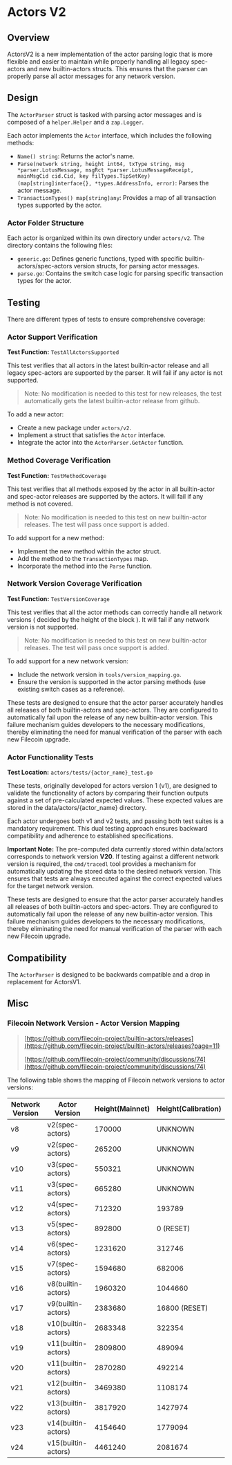 # Actors V2

## Overview

ActorsV2 is a new implementation of the actor parsing logic that is more flexible and easier to maintain while properly handling all legacy spec-actors and new builtin-actors structs. This ensures that the parser can properly parse all actor messages for any network version.

## Design

The `ActorParser` struct is tasked with parsing actor messages and is composed of a `helper.Helper` and a `zap.Logger`.

Each actor implements the `Actor` interface, which includes the following methods:

- `Name() string`: Returns the actor's name.
- `Parse(network string, height int64, txType string, msg *parser.LotusMessage, msgRct *parser.LotusMessageReceipt, mainMsgCid cid.Cid, key filTypes.TipSetKey) (map[string]interface{}, *types.AddressInfo, error)`: Parses the actor message.
- `TransactionTypes() map[string]any`: Provides a map of all transaction types supported by the actor.

### Actor Folder Structure

Each actor is organized within its own directory under `actors/v2`. The directory contains the following files:

- `generic.go`: Defines generic functions, typed with specific builtin-actors/spec-actors version structs, for parsing actor messages.
- `parse.go`: Contains the switch case logic for parsing specific transaction types for the actor.

## Testing

There are different types of tests to ensure comprehensive coverage:

### Actor Support Verification

**Test Function:** `TestAllActorsSupported`

This test verifies that all actors in the latest builtin-actor release and all legacy spec-actors are supported by the parser.
It will fail if any actor is not supported.

> Note: No modification is needed to this test for new releases, the test automatically gets the latest builtin-actor release from github.

To add a new actor:

- Create a new package under `actors/v2`.
- Implement a struct that satisfies the `Actor` interface.
- Integrate the actor into the `ActorParser.GetActor` function.

### Method Coverage Verification

**Test Function:** `TestMethodCoverage`

This test verifies that all methods exposed by the actor in all builtin-actor and spec-actor releases are supported by the actors.
It will fail if any method is not covered.

> Note: No modification is needed to this test on new builtin-actor releases. The test will pass once support is added.

To add support for a new method:

- Implement the new method within the actor struct.
- Add the method to the `TransactionTypes` map.
- Incorporate the method into the `Parse` function.

### Network Version Coverage Verification

**Test Function:** `TestVersionCoverage`

This test verifies that all the actor methods can correctly handle all network versions ( decided by the height of the block ).
It will fail if any network version is not supported.

> Note: No modification is needed to this test on new builtin-actor releases. The test will pass once support is added.

To add support for a new network version:

- Include the network version in `tools/version_mapping.go`.
- Ensure the version is supported in the actor parsing methods (use existing switch cases as a reference).

These tests are designed to ensure that the actor parser accurately handles all releases of both builtin-actors and spec-actors. They are configured to automatically fail upon the release of any new builtin-actor version. This failure mechanism guides developers to the necessary modifications, thereby eliminating the need for manual verification of the parser with each new Filecoin upgrade.

### Actor Functionality Tests

**Test Location:** `actors/tests/{actor_name}_test.go`

These tests, originally developed for actors version 1 (v1), are designed to validate the functionality of actors by comparing their function outputs against a set of pre-calculated expected values. These expected values are stored in the data/actors/{actor_name} directory.

Each actor undergoes both v1 and v2 tests, and passing both test suites is a mandatory requirement. This dual testing approach ensures backward compatibility and adherence to established specifications.

**Important Note:** The pre-computed data currently stored within data/actors corresponds to network version **V20**. If testing against a different network version is required, the `cmd/tracedl` tool provides a mechanism for automatically updating the stored data to the desired network version. This ensures that tests are always executed against the correct expected values for the target network version.

These tests are designed to ensure that the actor parser accurately handles all releases of both builtin-actors and spec-actors. They are configured to automatically fail upon the release of any new builtin-actor version. This failure mechanism guides developers to the necessary modifications, thereby eliminating the need for manual verification of the parser with each new Filecoin upgrade.

## Compatibility

The `ActorParser` is designed to be backwards compatible and a drop in replacement for ActorsV1.

## Misc

### Filecoin Network Version - Actor Version Mapping

>
> [https://github.com/filecoin-project/builtin-actors/releases](https://github.com/filecoin-project/builtin-actors/releases?page=11)
>
> [https://github.com/filecoin-project/community/discussions/74](https://github.com/filecoin-project/community/discussions/74)

The following table shows the mapping of Filecoin network versions to actor versions:

| Network Version | Actor Version              | Height(Mainnet) | Height(Calibration) |
|-----------------|----------------------------|-----------------|---------------------|
| v8              | v2(spec-actors)            | 170000          | UNKNOWN             |
| v9              | v2(spec-actors)            | 265200          | UNKNOWN             |
| v10             | v3(spec-actors)            | 550321          | UNKNOWN             |
| v11             | v3(spec-actors)            | 665280          | UNKNOWN             |
| v12             | v4(spec-actors)            | 712320          | 193789              |
| v13             | v5(spec-actors)            | 892800          | 0 (RESET)           |
| v14             | v6(spec-actors)            | 1231620         | 312746              |
| v15             | v7(spec-actors)            | 1594680         | 682006              |
| v16             | v8(builtin-actors)         | 1960320         | 1044660             |
| v17             | v9(builtin-actors)         | 2383680         | 16800 (RESET)       |
| v18             | v10(builtin-actors)        | 2683348         | 322354              |
| v19             | v11(builtin-actors)        | 2809800         | 489094              |
| v20             | v11(builtin-actors)        | 2870280         | 492214              |
| v21             | v12(builtin-actors)        | 3469380         | 1108174             |
| v22             | v13(builtin-actors)        | 3817920         | 1427974             |
| v23             | v14(builtin-actors)        | 4154640         | 1779094             |
| v24             | v15(builtin-actors)        | 4461240         | 2081674             |
